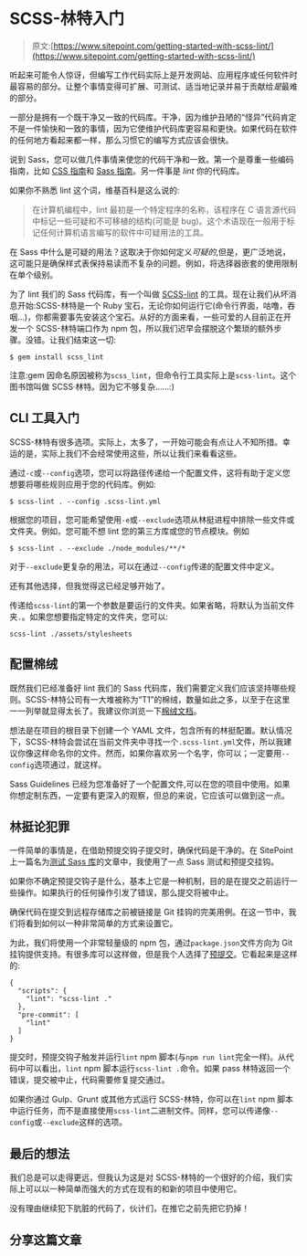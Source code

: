 # SCSS-林特入门

> 原文:[https://www.sitepoint.com/getting-started-with-scss-lint/](https://www.sitepoint.com/getting-started-with-scss-lint/)

听起来可能令人惊讶，但编写工作代码实际上是开发网站、应用程序或任何软件时最容易的部分。让整个事情变得可扩展、可测试、适当地记录并易于贡献给*是*最难的部分。

一部分是拥有一个既干净又一致的代码库。干净，因为维护丑陋的“怪异”代码肯定不是一件愉快和一致的事情，因为它使维护代码库更容易和更快。如果代码在软件的任何地方看起来都一样，那么习惯它的编写方式应该会很快。

说到 Sass，您可以做几件事情来使您的代码干净和一致。第一个是尊重一些编码指南，比如 [CSS 指南](http://cssguidelin.es)和 [Sass 指南](http://sass-guidelin.es)。另一件事是 *lint* 你的代码库。

如果你不熟悉 lint 这个词，维基百科是这么说的:

> 在计算机编程中，lint 最初是一个特定程序的名称，该程序在 C 语言源代码中标记一些可疑和不可移植的结构(可能是 bug)。这个术语现在一般用于标记任何计算机语言编写的软件中可疑用法的工具。

在 Sass 中什么是可疑的用法？这取决于你如何定义*可疑的*,但是，更广泛地说，这可能只是确保样式表保持易读而不复杂的问题。例如，将选择器嵌套的使用限制在单个级别。

为了 lint 我们的 Sass 代码库，有一个叫做 [SCSS-lint](https://github.com/brigade/scss-lint) 的工具。现在让我们从坏消息开始:SCSS-林特是一个 Ruby 宝石，无论你如何运行它(命令行界面，咕噜，吞咽…)，你都需要事先安装这个宝石。从好的方面来看，一些可爱的人目前正在开发一个 SCSS-林特端口作为 npm 包，所以我们迟早会摆脱这个繁琐的额外步骤。没错。让我们结束这一切:

```
$ gem install scss_lint
```

注意:gem 因命名原因被称为`scss_lint`，但命令行工具实际上是`scss-lint`。这个图书馆叫做 SCSS·林特。因为它不够复杂……:)

## CLI 工具入门

SCSS-林特有很多选项。实际上，太多了，一开始可能会有点让人不知所措。幸运的是，实际上我们不会经常使用这些，所以让我们来看看这些。

通过`-c`或`--config`选项，您可以将路径传递给一个配置文件，这将有助于定义您想要将哪些规则应用于您的代码库。例如:

```
$ scss-lint . --config .scss-lint.yml
```

根据您的项目，您可能希望使用`-e`或`--exclude`选项从林挺进程中排除一些文件或文件夹。例如，您可能不想 lint 您的第三方库或您的节点模块。例如

```
$ scss-lint . --exclude ./node_modules/**/*
```

对于`--exclude`更复杂的用法，可以在通过`--config`传递的配置文件中定义。

还有其他选择，但我觉得这已经足够开始了。

传递给`scss-lint`的第一个参数是要运行的文件夹。如果省略，将默认为当前文件夹`.`。如果您想要指定特定的文件夹，您可以:

```
scss-lint ./assets/stylesheets
```

## 配置棉绒

既然我们已经准备好 lint 我们的 Sass 代码库，我们需要定义我们应该坚持哪些规则。SCSS-林特公司有一大堆被称为“T1”的棉绒，数量如此之多，以至于在这里一一列举就显得太长了。我建议你浏览一下[棉绒文档](https://github.com/brigade/scss-lint/blob/master/lib/scss_lint/linter/README.md)。

想法是在项目的根目录下创建一个 YAML 文件，包含所有的林挺配置。默认情况下，SCSS-林特会尝试在当前文件夹中寻找一个`.scss-lint.yml`文件，所以我建议你像这样命名你的文件。然而，如果你喜欢另一个名字，你可以；一定要用`--config`选项通过，就这样。

Sass Guidelines 已经为您准备好了一个配置文件,可以在您的项目中使用。如果你想定制东西，一定要有更深入的观察，但总的来说，它应该可以做到这一点。

## 林挺论犯罪

一件简单的事情是，在借助预提交钩子提交时，确保代码是干净的。在 SitePoint 上一篇名为[测试 Sass 库](#)的文章中，我使用了一点 Sass 测试和预提交挂钩。

如果你不确定预提交钩子是什么，基本上它是一种机制，目的是在提交之前运行一些操作。如果执行的任何操作引发了错误，那么提交将被中止。

确保代码在提交到远程存储库之前被链接是 Git 挂钩的完美用例。在这一节中，我们将看到如何以一种非常简单的方式来设置它。

为此，我们将使用一个非常轻量级的 npm 包，通过`package.json`文件方向为 Git 挂钩提供支持。有很多库可以这样做，但是我个人选择了[预提交](https://github.com/nlf/precommit-hook)。它看起来是这样的:

```
{
  "scripts": {
    "lint": "scss-lint ."
  },
  "pre-commit": [
    "lint"
  ]
}
```

提交时，预提交钩子触发并运行`lint` npm 脚本(与`npm run lint`完全一样)。从代码中可以看出，`lint` npm 脚本运行`scss-lint .`命令。如果 pass 林特返回一个错误，提交被中止，代码需要修复提交通过。

如果你通过 Gulp、Grunt 或其他方式运行 SCSS-林特，你可以在`lint` npm 脚本中运行任务，而不是直接使用`scss-lint`二进制文件。同样，您可以传递像`--config`或`--exclude`这样的选项。

## 最后的想法

我们总是可以走得更远，但我认为这是对 SCSS-林特的一个很好的介绍，我们实际上可以以一种简单而强大的方式在现有的和新的项目中使用它。

没有理由继续犯下肮脏的代码了，伙计们，在推它之前先把它扔掉！

## 分享这篇文章